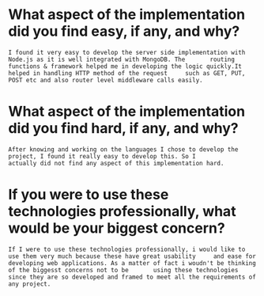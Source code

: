 # What aspect of the implementation did you find easy, if any, and why?

    I found it very easy to develop the server side implementation with Node.js as it is well integrated with MongoDB. The       routing functions & framework helped me in developing the logic quickly.It helped in handling HTTP method of the request     such as GET, PUT, POST etc and also router level middleware calls easily.
    
# What aspect of the implementation did you find hard, if any, and why?

    After knowing and working on the languages I chose to develop the project, I found it really easy to develop this. So I
    actually did not find any aspect of this implementation hard.
    
# If you were to use these technologies professionally, what would be your biggest concern?

    If I were to use these technologies professionally, i would like to use them very much because these have great usability     and ease for developing web applications. As a matter of fact i woudn't be thinking of the biggesst concerns not to be       using these technologies since they are so developed and framed to meet all the requirements of any project.
